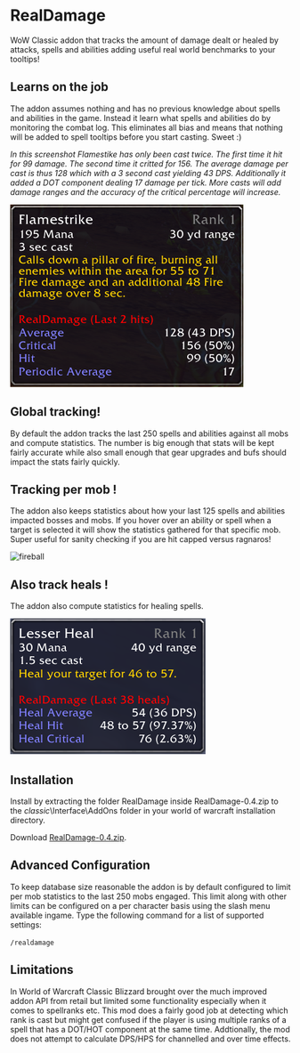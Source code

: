 # RealDamage
WoW Classic addon that tracks the amount of damage dealt or healed by attacks, spells and abilities adding useful real world benchmarks to your tooltips!

## Learns on the job
The addon assumes nothing and has no previous knowledge about spells and abilities in the game. Instead it learn what spells and abilities do by monitoring the combat log. This eliminates all bias and means that nothing will be added to spell tooltips before you start casting. Sweet :) 

*In this screenshot Flamestike has only been cast twice. The first time it hit for 99 damage. The second time it critted for 156. The average damage per cast is thus 128 which with a 3 second cast yielding 43 DPS. Additionally it added a DOT component dealing 17 damage per tick. More casts will add damage ranges and the accuracy of the critical percentage will increase.*

![flamestike](flamestrike.png?raw=true "Flamestrike Damage Tracking")

## Global tracking!
By default the addon tracks the last 250 spells and abilities against all mobs and compute statistics. The number is big enough that stats will be kept fairly accurate while also small enough that gear upgrades and bufs should impact the stats fairly quickly.

## Tracking per mob !
The addon also keeps statistics about how your last 125 spells and abilities impacted bosses and mobs. If you hover over an ability or spell when a target is selected it will show the statistics gathered for that specific mob. Super useful for sanity checking if you are hit capped versus ragnaros! 

![fireball](fireball\_target.png?raw=true "Fireball Damage Tracking on target")

## Also track heals !
The addon also compute statistics for healing spells.

![heal](heal.png?raw=true "Title")

## Installation
Install by extracting the folder RealDamage inside RealDamage-0.4.zip to the _classic_\Interface\AddOns folder in your world of warcraft installation directory.

Download [RealDamage-0.4.zip](https://github.com/WOFD/RealDamage/releases/download/0.4/RealDamage-0.4.zip).

## Advanced Configuration
To keep database size reasonable the addon is by default configured to limit per mob statistics to the last 250 mobs engaged. This limit along with other limits can be configured on a per character basis using the slash menu available ingame. Type the following command for a list of supported settings:

<code>/realdamage</code>

## Limitations
In World of Warcraft Classic Blizzard brought over the much improved addon API from retail but limited some functionality especially when it comes to spellranks etc. This mod does a fairly good job at detecting which rank is cast but might get confused if the player is using multiple ranks of a spell that has a DOT/HOT component at the same time. Addtionally, the mod does not attempt to calculate DPS/HPS for channelled and over time effects. 
